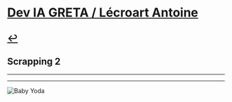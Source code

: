 # [Dev IA GRETA / Lécroart Antoine](https://github.com/Dev-IA-2024/antoine.lecroart)

[↩️](..)
---

## Scrapping 2

---
---
![Baby Yoda](https://images3.alphacoders.com/110/1108129.jpg)
